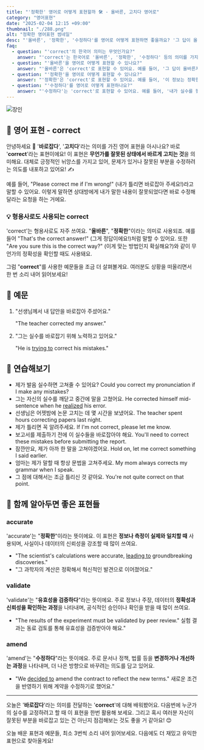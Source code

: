 ```yaml
---
title: "'정확한' 영어로 어떻게 표현할까 🛠️ - 올바른, 고치다 영어로"
category: "영어표현"
date: "2025-02-04 12:15 +09:00"
thumbnail: "./288.png"
alt: "정확한 영어표현 썸네일"
desc: "'올바른', '정확한', '수정하다'를 영어로 어떻게 표현하면 좋을까요? '그 답이 올바른지 확인해볼게'는 어떻게 말할 수 있을까요? '이 정보는 정확한 것 같아'라고 할 때는 어떻게 표현하나요? '내가 실수를 했으니 수정할게'를 영어로 바꾸면 어떻게 될까요? 등을 영어로 표현하는 법을 배워봅시다. 다양한 예문을 통해서 연습하고 본인의 표현으로 만들어 보세요."
faq:
  - question: "'correct'의 한국어 의미는 무엇인가요?"
    answer: "'correct'는 한국어로 '올바른', '정확한', '수정하다' 등의 의미를 가지고 있어요."
  - question: "'올바른'을 영어로 어떻게 표현할 수 있나요?"
    answer: "'올바른'은 'correct'로 표현할 수 있어요. 예를 들어, '그 답이 올바른지 확인해볼게'는 'I'll check if that answer is correct'로 말할 수 있어요."
  - question: "'정확한'을 영어로 어떻게 표현할 수 있나요?"
    answer: "'정확한'은 'correct'로 표현할 수 있어요. 예를 들어, '이 정보는 정확한 것 같아'는 'I think this information is correct'로 말할 수 있어요."
  - question: "'수정하다'를 영어로 어떻게 표현하나요?"
    answer: "'수정하다'는 'correct'로 표현할 수 있어요. 예를 들어, '내가 실수를 했으니 수정할게'는 'I made a mistake, so I'll correct it'로 표현할 수 있어요."
---
```


![장인](./288-1.jpg)

## 🌟 영어 표현 - correct

안녕하세요 👋 '**바로잡다**', '**고치다**'라는 의미를 가진 영어 표현을 아시나요? 바로 '**correct**'라는 표현이에요! 이 표현은 **무언가를 잘못된 상태에서 바르게 고치는 것**을 의미해요. 대체로 긍정적인 뉘앙스를 가지고 있어, 문제가 있거나 잘못된 부분을 수정하려는 의도를 내포하고 있어요! ✍️

예를 들어, "Please correct me if I'm wrong!" (내가 틀리면 바로잡아 주세요!)라고 말할 수 있어요. 이렇게 말하면 상대방에게 내가 말한 내용이 잘못되었다면 바로 수정해 달라는 요청을 하는 거에요.

### 💡 형용사로도 사용되는 correct

'correct'는 형용사로도 자주 쓰여요. "**올바른**", "**정확한**"이라는 의미로 사용되죠. 예를 들어 "That's the correct answer!" (그게 정답이에요!)처럼 말할 수 있어요. 또한 "Are you sure this is the correct way?" (이게 맞는 방법인지 확실해요?)와 같이 무언가의 정확성을 확인할 때도 사용돼요.

그럼 "**correct**"를 사용한 예문들을 조금 더 살펴볼게요. 여러분도 상황을 떠올리면서 한 번 소리 내어 읽어보세요!

## 📖 예문

1. "선생님께서 내 답안을 바로잡아 주셨어요."

   "The teacher corrected my answer."

2. "그는 실수를 바로잡기 위해 노력하고 있어요."

   "He is [trying to](/blog/in-english/117.try-to/) correct his mistakes."

## 💬 연습해보기

<ul data-interactive-list>
  <li data-interactive-item>
    <span data-toggler>제가 발음 실수하면 고쳐줄 수 있어요?</span>
    <span data-answer>Could you correct my pronunciation if I make any mistakes?</span>
  </li>
  <li data-interactive-item>
    <span data-toggler>그는 자신의 실수를 깨닫고 중간에 말을 고쳤어요.</span>
    <span data-answer>He corrected himself mid-sentence when he <a href="/blog/in-english/166.realize/">realized</a> his error.</span>
  </li>
  <li data-interactive-item>
    <span data-toggler>선생님은 어젯밤에 논문 고치는 데 몇 시간을 보냈어요.</span>
    <span data-answer>The teacher spent hours correcting papers last night.</span>
  </li>
  <li data-interactive-item>
    <span data-toggler>제가 틀리면 꼭 알려주세요.</span>
    <span data-answer>If I'm not correct, please let me know.</span>
  </li>
  <li data-interactive-item>
    <span data-toggler>보고서를 제출하기 전에 이 실수들을 바로잡아야 해요.</span>
    <span data-answer>You'll need to correct these mistakes before submitting the report.</span>
  </li>
  <li data-interactive-item>
    <span data-toggler>잠깐만요, 제가 아까 한 말을 고쳐야겠어요.</span>
    <span data-answer>Hold on, let me correct something I said earlier.</span>
  </li>
  <li data-interactive-item>
    <span data-toggler>엄마는 제가 말할 때 항상 문법을 고쳐주세요.</span>
    <span data-answer>My mom always corrects my grammar when I speak.</span>
  </li>
  <li data-interactive-item>
    <span data-toggler>그 점에 대해서는 조금 틀리신 것 같아요.</span>
    <span data-answer>You're not quite correct on that point.</span>
  </li>
</ul>

## 🤝 함께 알아두면 좋은 표현들

### accurate

'accurate'는 "**정확한**"이라는 뜻이에요. 이 표현은 **정보나 측정이 실제와 일치할 때** 사용되며, 사실이나 데이터의 신뢰성을 강조할 때 많이 쓰여요.

- "The scientist's calculations were accurate, [leading to](/blog/vocab-1/004.lead-to/) groundbreaking discoveries."
- "그 과학자의 계산은 정확해서 혁신적인 발견으로 이어졌어요."

### validate

'validate'는 "**유효성을 검증하다**"라는 뜻이에요. 주로 정보나 주장, 데이터의 **정확성과 신뢰성을 확인하는 과정**을 나타내며, 공식적인 승인이나 확인을 받을 때 많이 쓰여요.

- "The results of the experiment must be validated by peer review."
  실험 결과는 동료 검토를 통해 유효성을 검증받아야 해요."

### amend

'amend'는 "**수정하다**"라는 뜻이에요. 주로 문서나 정책, 법률 등을 **변경하거나 개선하는 과정**을 나타내며, 더 나은 방향으로 바꾸려는 의도를 담고 있어요.

- "We [decided to](/blog/in-english/062.decide-to/) amend the contract to reflect the new terms."
  새로운 조건을 반영하기 위해 계약을 수정하기로 했어요."

---

오늘은 '**바로잡다**'라는 의미를 전달하는 '**correct**'에 대해 배워봤어요. 다음번에 누군가의 실수를 교정하려고 할 때 이 표현을 한번 활용해 보세요. 그리고 혹시 여러분 자신이 잘못된 부분을 바로잡고 있는 건 아닌지 점검해보는 것도 좋을 거 같아요! 😊

오늘 배운 표현과 예문들, 최소 3번씩 소리 내어 읽어보세요. 다음에도 더 재밌고 유익한 표현으로 찾아올게요!
